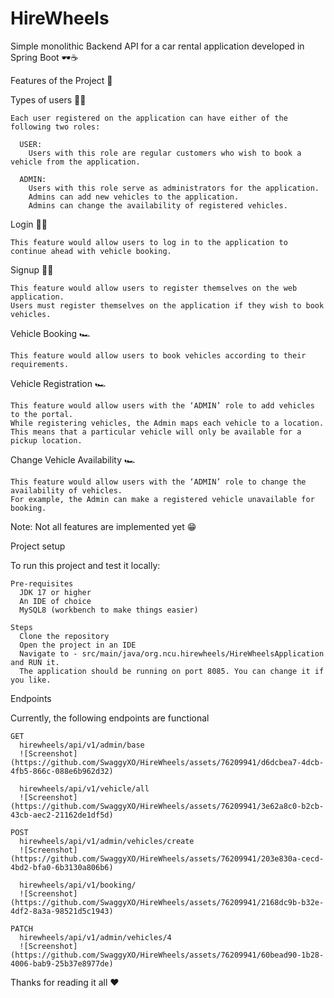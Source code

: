 # HireWheels

Simple monolithic Backend API for a car rental application developed in Spring Boot 🕶️☕

Features of the Project 🔌

  Types of users 👩‍🦲
    
    Each user registered on the application can have either of the following two roles:

      USER:
        Users with this role are regular customers who wish to book a vehicle from the application.
      
      ADMIN: 
        Users with this role serve as administrators for the application.
        Admins can add new vehicles to the application.
        Admins can change the availability of registered vehicles.

  Login 👨‍🦲

    This feature would allow users to log in to the application to continue ahead with vehicle booking.
  
  Signup 👨‍🦲

    This feature would allow users to register themselves on the web application. 
    Users must register themselves on the application if they wish to book vehicles.

  Vehicle Booking 🏎️

    This feature would allow users to book vehicles according to their requirements.
  
  Vehicle Registration 🏎️

    This feature would allow users with the ‘ADMIN’ role to add vehicles to the portal.
    While registering vehicles, the Admin maps each vehicle to a location. 
    This means that a particular vehicle will only be available for a pickup location.
  
Change Vehicle Availability 🏎️

    This feature would allow users with the ‘ADMIN’ role to change the availability of vehicles.
    For example, the Admin can make a registered vehicle unavailable for booking.
    
Note: Not all features are implemented yet 😁

Project setup

To run this project and test it locally:

    Pre-requisites
      JDK 17 or higher
      An IDE of choice
      MySQL8 (workbench to make things easier)

    Steps
      Clone the repository
      Open the project in an IDE
      Navigate to - src/main/java/org.ncu.hirewheels/HireWheelsApplication and RUN it.
      The application should be running on port 8085. You can change it if you like.


Endpoints

Currently, the following endpoints are functional

    GET
      hirewheels/api/v1/admin/base
      ![Screenshot](https://github.com/SwaggyXO/HireWheels/assets/76209941/d6dcbea7-4dcb-4fb5-866c-088e6b962d32)

      hirewheels/api/v1/vehicle/all
      ![Screenshot](https://github.com/SwaggyXO/HireWheels/assets/76209941/3e62a8c0-b2cb-43cb-aec2-21162de1df5d)

    POST
      hirewheels/api/v1/admin/vehicles/create
      ![Screenshot](https://github.com/SwaggyXO/HireWheels/assets/76209941/203e830a-cecd-4bd2-bfa0-6b3130a806b6)

      hirewheels/api/v1/booking/
      ![Screenshot](https://github.com/SwaggyXO/HireWheels/assets/76209941/2168dc9b-b32e-4df2-8a3a-98521d5c1943)

    PATCH
      hirewheels/api/v1/admin/vehicles/4
      ![Screenshot](https://github.com/SwaggyXO/HireWheels/assets/76209941/60bead90-1b28-4006-bab9-25b37e8977de)

Thanks for reading it all ❤️
